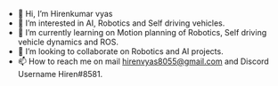 - 👋 Hi, I’m Hirenkumar vyas
- 👀 I’m interested in AI, Robotics and Self driving vehicles.
- 🌱 I’m currently learning on Motion planning of Robotics, Self driving vehicle dynamics and ROS.
- 💞️ I’m looking to collaborate on Robotics and AI projects.
- 📫 How to reach me on mail hirenvyas8055@gmail.com and Discord Username Hiren#8581.

<!---
Hiren8055/Hiren8055 is a ✨ special ✨ repository because its `README.md` (this file) appears on your GitHub profile.
You can click the Preview link to take a look at your changes.
--->
